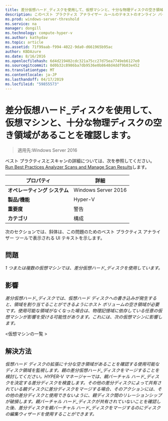 ```yaml
---
title: 差分仮想ハード_ディスクを使用して、仮想マシンと、十分な物理ディスクの空き領域があることを確認します。
description: このベスト プラクティス アナライザー ルールのテキストのオンライン バージョン。
ms.prod: windows-server-threshold
ms.service: na
manager: dongill
ms.technology: compute-hyper-v
ms.author: kathydav
ms.topic: article
ms.assetid: 71f99aab-f994-4022-9da0-d661965b95ac
author: KBDAzure
ms.date: 8/16/2016
ms.openlocfilehash: 6d4d219402cdc321a75cc27d75ea7749eb6127e0
ms.sourcegitcommit: 0d0b32c8986ba7db9536e0b8648d4ddf9b03e452
ms.translationtype: MT
ms.contentlocale: ja-JP
ms.lasthandoff: 04/17/2019
ms.locfileid: "59855573"
---
```

# <a name="ensure-sufficient-physical-disk-space-is-available-when-virtual-machines-use-differencing-virtual-hard-disks"></a>差分仮想ハード_ディスクを使用して、仮想マシンと、十分な物理ディスクの空き領域があることを確認します。

>適用先:Windows Server 2016

ベスト プラクティスとスキャンの詳細については、次を参照してください。 [Run Best Practices Analyzer Scans and Manage Scan Results](https://go.microsoft.com/fwlink/p/?LinkID=223177)します。  
  
|プロパティ|詳細|  
|-|-|  
|**オペレーティング システム**|Windows Server 2016|  
|**製品/機能**|Hyper-V|  
|**重要度**|警告|  
|**カテゴリ**|構成|  
  
次のセクションでは、斜体は、この問題のためのベスト プラクティス アナライザー ツールで表示される UI テキストを示します。  
  
## <a name="issue"></a>問題  
*1 つまたは複数の仮想マシンでは、差分仮想ハード_ディスクを使用しています。*  
  
## <a name="impact"></a>影響  
*差分仮想ハード_ディスクでは、仮想ハード ディスクへの書き込みが発生すると、領域を割り当てることができるようにホスト ボリュームの空き領域が必要です。使用可能な領域がなくなった場合は、物理記憶域に依存している任意の仮想マシンが影響を受ける可能性があります。これには、次の仮想マシンに影響します。*  
  
\<仮想マシンの一覧 >  
  
## <a name="resolution"></a>解決方法  
*仮想ハード ディスクの拡張に十分な空き領域があることを確認する使用可能なディスク領域を監視します。親の差分仮想ハード_ディスクをマージすることを検討してください。HYPER-V マネージャーでは、親バーチャル ハード_ディスクを決定する差分ディスクを検査します。その他の差分ディスクによって共有されている親ディスクに差分ディスクをマージする場合、そのアクションには、その他の差分ディスクと使用できないように、親ディスク間のリレーションシップが破損します。親バーチャル ハード_ディスクが共有されていないことを確認した後、差分ディスクを親バーチャル ハード_ディスクをマージするのにディスクの編集ウィザードを使用することができます。*  
  


